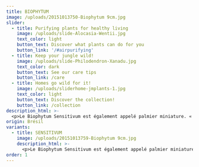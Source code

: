 ```yaml
---
title: BIOPHYTUM
image: /uploads/20151013750-Biophytum 9cm.jpg
slider:
  - title: Purifying plants for healthy living
    image: /uploads/slide-Alocasia-Wentii.jpg
    text_color: light
    button_text: Discover what plants can do for you
    button_link: '/#airpurifying'
  - title: Keep your jungle wild!
    image: /uploads/slide-Philodendron-Xanadu.jpg
    text_color: dark
    button_text: See our care tips
    button_link: /care
  - title: Homes go wild for it!
    image: /uploads/sliderhome-jmplants-1.jpg
    text_color: light
    button_text: Discover the collection!
    button_link: /collection
description_html: >-
  <p>Le Biophytum Sensitivum est également appelé palmier miniature. « Sensitivum » renvoie à une caractéristique originale de la plante : effleurez les feuilles et vous les verrez bouger ! Ne vous inquiétez pas si celles-ci perdent de leur vigueur le soir venu : c'est tout à fait normal. Dans la culture orientale, la plante est appréciée pour ses vertus médicinales.</p>
origin: Brésil
variants:
  - title: SENSITIVUM
    image: /uploads/20151013759-Biophytum 9cm.jpg
    description_html: >-
      <p>Le Biophytum Sensitivum est également appelé palmier miniature. « Sensitivum » renvoie à une caractéristique originale de la plante : effleurez les feuilles et vous les verrez bouger ! Ne vous inquiétez pas si celles-ci perdent de leur vigueur le soir venu : c'est tout à fait normal. Dans la culture orientale, la plante est appréciée pour ses vertus médicinales.</p>
order: 1
---
```



